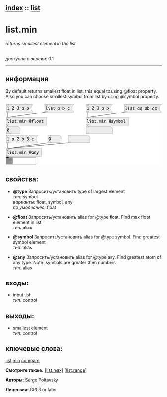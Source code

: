 [index](index.html) :: [list](category_list.html)
---

# list.min

###### returns smallest element in the list

*доступно с версии:* 0.1

---


## информация
By default returns smallest float in list, this equal to using @float property. Also you can choose smallest symbol from list by using @symbol property.


[![example](../examples/img/list.min.jpg)](../examples/pd/list.min.pd)







## свойства:

* **@type** 
Запросить/установить type of largest element<br>
_тип:_ symbol<br>
_варианты:_ float, symbol, any<br>
_по умолчанию:_ float<br>

* **@float** 
Запросить/установить alias for @type float. Find max float element in list<br>
_тип:_ alias<br>

* **@symbol** 
Запросить/установить alias for @type symbol. Find greatest symbol element<br>
_тип:_ alias<br>

* **@any** 
Запросить/установить alias for @type any. Find greatest atom of any type. Note: symbols are greater
then numbers<br>
_тип:_ alias<br>



## входы:

* input list<br>
_тип:_ control



## выходы:

* smallest element<br>
_тип:_ control



## ключевые слова:

[list](keywords/list.html)
[min](keywords/min.html)
[compare](keywords/compare.html)



**Смотрите также:**
[\[list.max\]](list.max.html)
[\[list.range\]](list.range.html)




**Авторы:** Serge Poltavsky




**Лицензия:** GPL3 or later





